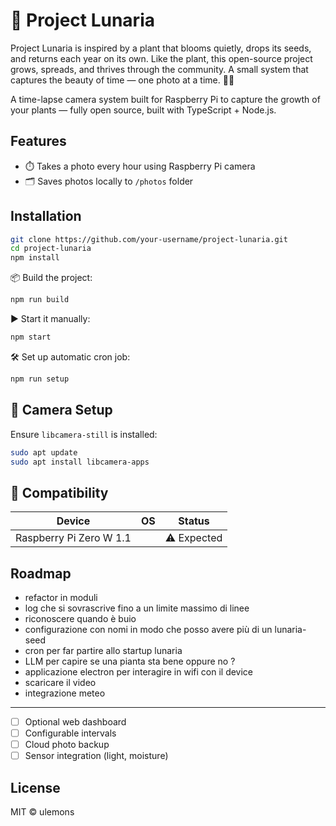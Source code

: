 # 🌱 Project Lunaria

Project Lunaria is inspired by a plant that blooms quietly, drops its seeds, and returns each year on its own.
Like the plant, this open-source project grows, spreads, and thrives through the community.
A small system that captures the beauty of time — one photo at a time. 🌙🌱




A time-lapse camera system built for Raspberry Pi to capture the growth of your plants — fully open source, built with TypeScript + Node.js.

## Features

- ⏱️ Takes a photo every hour using Raspberry Pi camera  
- 🗂️ Saves photos locally to `/photos` folder  

## Installation

```bash
git clone https://github.com/your-username/project-lunaria.git
cd project-lunaria
npm install
```

📦 Build the project:
```bash
npm run build
```

▶️ Start it manually:
```bash
npm start
```

🛠️ Set up automatic cron job:
```bash
npm run setup
```

## 🔧 Camera Setup

Ensure `libcamera-still` is installed:

```bash
sudo apt update
sudo apt install libcamera-apps
```

## 🧪 Compatibility

| Device                  | OS | Status     |
|-------------------------|----|------------|
| Raspberry Pi Zero W 1.1 |    | ⚠️ Expected |

## Roadmap

- refactor in moduli
- log che si sovrascrive fino a un limite massimo di linee
- riconoscere quando è buio
- configurazione con nomi in modo che posso avere più di un lunaria-seed
- cron per far partire allo startup lunaria 
- LLM per capire se una pianta sta bene oppure no ? 
- applicazione electron per interagire in wifi con il device
- scaricare il video
- integrazione meteo


---
- [ ] Optional web dashboard  
- [ ] Configurable intervals  
- [ ] Cloud photo backup  
- [ ] Sensor integration (light, moisture)  

## License

MIT © ulemons
